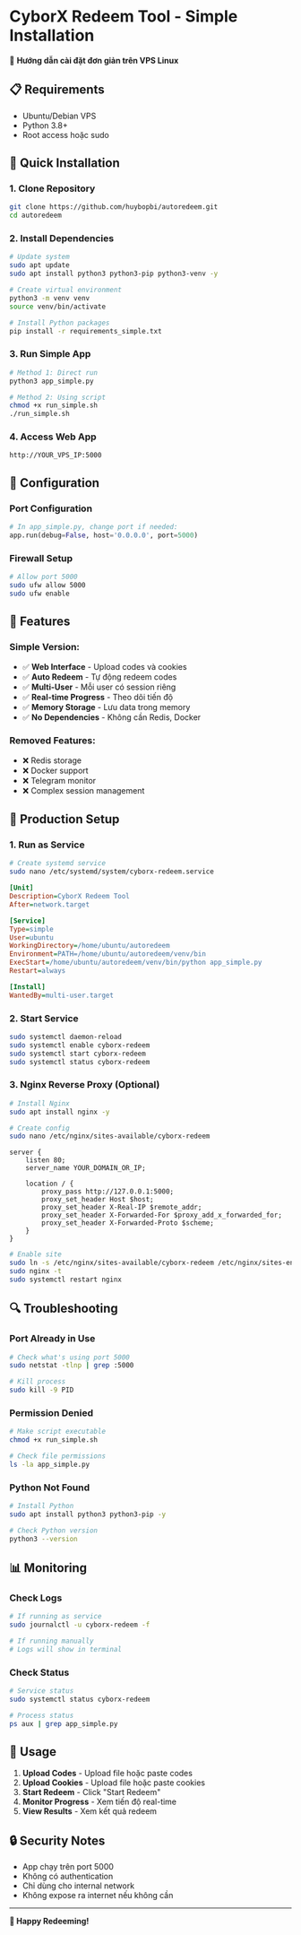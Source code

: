# CyborX Redeem Tool - Simple Installation

🚀 **Hướng dẫn cài đặt đơn giản trên VPS Linux**

## 📋 **Requirements**

- Ubuntu/Debian VPS
- Python 3.8+
- Root access hoặc sudo

## 🚀 **Quick Installation**

### 1. **Clone Repository**
```bash
git clone https://github.com/huybopbi/autoredeem.git
cd autoredeem
```

### 2. **Install Dependencies**
```bash
# Update system
sudo apt update
sudo apt install python3 python3-pip python3-venv -y

# Create virtual environment
python3 -m venv venv
source venv/bin/activate

# Install Python packages
pip install -r requirements_simple.txt
```

### 3. **Run Simple App**
```bash
# Method 1: Direct run
python3 app_simple.py

# Method 2: Using script
chmod +x run_simple.sh
./run_simple.sh
```

### 4. **Access Web App**
```
http://YOUR_VPS_IP:5000
```

## 🔧 **Configuration**

### **Port Configuration**
```python
# In app_simple.py, change port if needed:
app.run(debug=False, host='0.0.0.0', port=5000)
```

### **Firewall Setup**
```bash
# Allow port 5000
sudo ufw allow 5000
sudo ufw enable
```

## 🎯 **Features**

### **Simple Version:**
- ✅ **Web Interface** - Upload codes và cookies
- ✅ **Auto Redeem** - Tự động redeem codes
- ✅ **Multi-User** - Mỗi user có session riêng
- ✅ **Real-time Progress** - Theo dõi tiến độ
- ✅ **Memory Storage** - Lưu data trong memory
- ✅ **No Dependencies** - Không cần Redis, Docker

### **Removed Features:**
- ❌ Redis storage
- ❌ Docker support
- ❌ Telegram monitor
- ❌ Complex session management

## 🚀 **Production Setup**

### **1. Run as Service**
```bash
# Create systemd service
sudo nano /etc/systemd/system/cyborx-redeem.service
```

```ini
[Unit]
Description=CyborX Redeem Tool
After=network.target

[Service]
Type=simple
User=ubuntu
WorkingDirectory=/home/ubuntu/autoredeem
Environment=PATH=/home/ubuntu/autoredeem/venv/bin
ExecStart=/home/ubuntu/autoredeem/venv/bin/python app_simple.py
Restart=always

[Install]
WantedBy=multi-user.target
```

### **2. Start Service**
```bash
sudo systemctl daemon-reload
sudo systemctl enable cyborx-redeem
sudo systemctl start cyborx-redeem
sudo systemctl status cyborx-redeem
```

### **3. Nginx Reverse Proxy (Optional)**
```bash
# Install Nginx
sudo apt install nginx -y

# Create config
sudo nano /etc/nginx/sites-available/cyborx-redeem
```

```nginx
server {
    listen 80;
    server_name YOUR_DOMAIN_OR_IP;

    location / {
        proxy_pass http://127.0.0.1:5000;
        proxy_set_header Host $host;
        proxy_set_header X-Real-IP $remote_addr;
        proxy_set_header X-Forwarded-For $proxy_add_x_forwarded_for;
        proxy_set_header X-Forwarded-Proto $scheme;
    }
}
```

```bash
# Enable site
sudo ln -s /etc/nginx/sites-available/cyborx-redeem /etc/nginx/sites-enabled/
sudo nginx -t
sudo systemctl restart nginx
```

## 🔍 **Troubleshooting**

### **Port Already in Use**
```bash
# Check what's using port 5000
sudo netstat -tlnp | grep :5000

# Kill process
sudo kill -9 PID
```

### **Permission Denied**
```bash
# Make script executable
chmod +x run_simple.sh

# Check file permissions
ls -la app_simple.py
```

### **Python Not Found**
```bash
# Install Python
sudo apt install python3 python3-pip -y

# Check Python version
python3 --version
```

## 📊 **Monitoring**

### **Check Logs**
```bash
# If running as service
sudo journalctl -u cyborx-redeem -f

# If running manually
# Logs will show in terminal
```

### **Check Status**
```bash
# Service status
sudo systemctl status cyborx-redeem

# Process status
ps aux | grep app_simple.py
```

## 🎯 **Usage**

1. **Upload Codes** - Upload file hoặc paste codes
2. **Upload Cookies** - Upload file hoặc paste cookies
3. **Start Redeem** - Click "Start Redeem"
4. **Monitor Progress** - Xem tiến độ real-time
5. **View Results** - Xem kết quả redeem

## 🔒 **Security Notes**

- App chạy trên port 5000
- Không có authentication
- Chỉ dùng cho internal network
- Không expose ra internet nếu không cần

---

**🎉 Happy Redeeming!**
